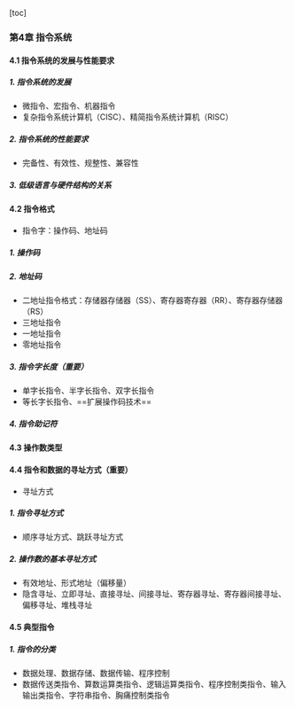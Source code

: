 [toc]

### 第4章 指令系统

#### 4.1 指令系统的发展与性能要求

##### 1. 指令系统的发展

* 微指令、宏指令、机器指令
* 复杂指令系统计算机（CISC）、精简指令系统计算机（RISC）

##### 2. 指令系统的性能要求

* 完备性、有效性、规整性、兼容性

##### 3. 低级语言与硬件结构的关系

#### 4.2 指令格式

* 指令字：操作码、地址码

##### 1. 操作码

##### 2. 地址码

* 二地址指令格式：存储器存储器（SS）、寄存器寄存器（RR）、寄存器存储器（RS）
* 三地址指令
* 一地址指令
* 零地址指令

##### 3. 指令字长度（重要）

* 单字长指令、半字长指令、双字长指令
* 等长字长指令、==扩展操作码技术==

##### 4. 指令助记符

#### 4.3 操作数类型

#### 4.4 指令和数据的寻址方式（重要）

* 寻址方式

##### 1. 指令寻址方式

* 顺序寻址方式、跳跃寻址方式

##### 2. 操作数的基本寻址方式

* 有效地址、形式地址（偏移量）
* 隐含寻址、立即寻址、直接寻址、间接寻址、寄存器寻址、寄存器间接寻址、偏移寻址、堆栈寻址

#### 4.5 典型指令

##### 1. 指令的分类

* 数据处理、数据存储、数据传输、程序控制
* 数据传送类指令、算数运算类指令、逻辑运算类指令、程序控制类指令、输入输出类指令、字符串指令、胸痛控制类指令

